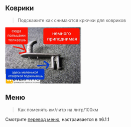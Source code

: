 ## Коврики

> Подскажите как снимаются крючки для ковриков

<img src="/assets/content/hook.jpg" height="180" alt=""/>

## Меню

> Как поменять км/литр на литр/100км

Смотрите [перевод меню](/manuals?id=Перевод-меню), настраивается в п6.1.1

